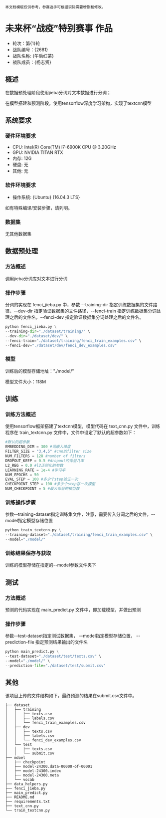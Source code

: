 ```
本文档模板仅供参考，参赛选手可根据实际需要增删和修改。
```

# 未来杯“战疫”特别赛事 作品

* 轮次：第{1}轮
* 战队编号：{2681}
* 战队名称: {午后红茶}
* 战队成员：{杨志贤}

## 概述

在数据预处理阶段使用jieba分词对文本数据进行分词；

在模型搭建和预测阶段，使用tensorflow深度学习架构，实现了textcnn模型

## 系统要求

### 硬件环境要求

* CPU: Intel(R) Core(TM) i7-6900K CPU @ 3.20GHz
* GPU: NVIDIA TITAN RTX
* 内存: 12G
* 硬盘: 无
* 其他: 无

### 软件环境要求

* 操作系统: {Ubuntu} {16.04.3 LTS}

如有特殊编译/安装步骤，请列明。

### 数据集

无其他数据集

## 数据预处理

### 方法概述
调用jieba分词库对文本进行分词

### 操作步骤
分词的实现在 fenci_jieba.py 中，参数 --training-dir 指定训练数据集的文件路径，--dev-dir 指定验证数据集的文件路径，--fenci-train 指定训练数据集分词处理之后的文件名，--fenci-dev 指定验证数据集分词处理之后的文件名。
```python
python fenci_jieba.py \
--training-dir="./dataset/training/" \
--dev-dir="./dataset/dev/" \
--fenci-train="./dataset/training/fenci_train_examples.csv" \
--fenci-dev="./dataset/dev/fenci_dev_examples.csv"

```
### 模型

训练后的模型存储地址："./model/"

模型文件大小：118M


## 训练

### 训练方法概述

使用tensorflow框架搭建了textcnn模型，模型代码在 text_cnn.py 文件中，训练程序在 train_textcnn.py 文件中，文件中设定了默认的超参数如下：

```python
#默认的超参数
EMBEDDING_DIM = 300 #词嵌入维度
FILTER_SIZE = "3,4,5" #cnn的filter size
NUM_FILTERS = 128 #number of filters
DROPOUT_KEEP = 0.5 #dropout的保留几率
L2_REG = 0.0 #l2正则化的参数
LEARNING_RATE = 1e-4 #学习率
NUM_EPOCHS = 50 
EVAL_STEP = 100 #多少个step验证一次
CHECKPOINT_STEP = 100 #多少个step存一次模型
NUM_CHECKPOINT = 5 #最大保留的模型数
```



### 训练操作步骤
参数--training-dataset指定训练集文件，注意，需要传入分词之后的文件，--model指定模型存储位置
```python
python train_textcnn.py \
--training-dataset="./dataset/training/fenci_train_examples.csv" \
--model="./model/"

```

### 训练结果保存与获取

训练的模型存储在指定的--model参数文件夹下

## 测试

### 方法概述
预测的代码实现在 main_predict.py 文件中，即加载模型，并做出预测

### 操作步骤
参数--test-dataset指定测试数据集， --model指定模型存储位置， --prediction-file 指定预测结果输出的文件名
```python
python main_predict.py \
--test-dataset="./dataset/test/texts.csv" \
--model="./model/" \
--prediction-file="./dataset/test/submit.csv"
```

## 其他
该项目上传的文件结构如下，最终预测的结果在submit.csv文件中。

```
├── dataset
│   ├── training
│	│	├── texts.csv
│	│	├── labels.csv
│	│	└── fenci_train_examples.csv
│   ├── dev
│	│	├── texts.csv
│	│	├── labels.csv
│	│	└── fenci_dev_examples.csv
│   └── test
│	│	├── texts.csv
│	│	└── submit.csv
├── mdoel
│   ├── checkpoint
│   ├── model-24300.data-00000-of-00001
│   ├── model-24300.index
│   ├── model-24300.meta
│   └── vocab
├── data_helpers.py
├── fenci_jieba.py
├── main_predict.py
├── README.md
├── requirements.txt
├── text_cnn.py
└── train_textcnn.py
```